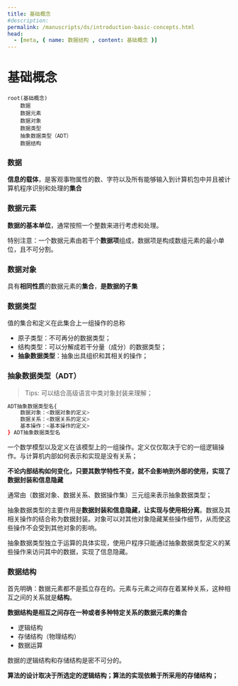 ```yaml
---
title: 基础概念
#description: 
permalink: /manuscripts/ds/introduction-basic-concepts.html
head:   
  - [meta, { name: 数据结构 , content: 基础概念 }]
---
```


# 基础概念

```mindmap
root(基础概念)
    数据
    数据元素
    数据对象
    数据类型
    抽象数据类型（ADT）
    数据结构
```

### 数据

**信息的载体**，是客观事物属性的数、字符以及所有能够输入到计算机包中并且被计算机程序识别和处理的**集合**

### 数据元素

**数据的基本单位**，通常按照一个整数来进行考虑和处理。


特别注意：一个数据元素由若干个**数据项**组成，数据项是构成数组元素的最小单位，且不可分割。



### 数据对象

具有**相同性质**的数据元素的**集合**，**是数据的子集**


### 数据类型

值的集合和定义在此集合上一组操作的总称

- 原子类型：不可再分的数据类型；
- 结构类型：可以分解成若干分量（成分）的数据类型；
- **抽象数据类型**：抽象出具组织和其相关的操作；



### 抽象数据类型（ADT）

> Tips: 可以结合高级语言中类对象封装来理解；

```bash
ADT抽象数据类型名{
    数据对象：<数据对象的定义>
    数据关系：<数据关系的定义>
    基本操作：<基本操作的定义>
} ADT抽象数据类型名
```



一个数学模型以及定义在该模型上的一组操作。定义仅仅取决于它的一组逻辑操作。与计算机内部如何表示和实现是没有关系；

**不论内部结构如何变化，只要其数学特性不变，就不会影响到外部的使用，实现了数据封装和信息隐藏**


通常由（数据对象、数据关系、数据操作集）三元组来表示抽象数据类型；

抽象数据类型的主要作用是**数据封装和信息隐藏，让实现与使用相分离**。数据及其相关操作的结合称为数据封装。对象可以对其他对象隐藏某些操作细节，从而使这些操作不会受到其他对象的影响。

抽象数据类型独立于运算的具体实现，使用户程序只能通过抽象数据类型定义的某些操作来访问其中的数据，实现了信息隐藏。


### 数据结构


首先明确：数据元素都不是孤立存在的。元素与元素之间存在着某种关系，这种相互之间的关系就是**结构**。

**数据结构是相互之间存在一种或者多种特定关系的数据元素的集合**

- 逻辑结构
- 存储结构（物理结构）
- 数据运算

数据的逻辑结构和存储结构是密不可分的。

**算法的设计取决于所选定的逻辑结构；算法的实现依赖于所采用的存储结构；**

